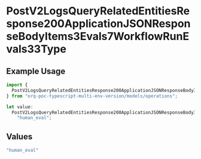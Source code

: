# PostV2LogsQueryRelatedEntitiesResponse200ApplicationJSONResponseBodyItems3Evals7WorkflowRunEvals33Type

## Example Usage

```typescript
import {
  PostV2LogsQueryRelatedEntitiesResponse200ApplicationJSONResponseBodyItems3Evals7WorkflowRunEvals33Type,
} from "orq-poc-typescript-multi-env-version/models/operations";

let value:
  PostV2LogsQueryRelatedEntitiesResponse200ApplicationJSONResponseBodyItems3Evals7WorkflowRunEvals33Type =
    "human_eval";
```

## Values

```typescript
"human_eval"
```
